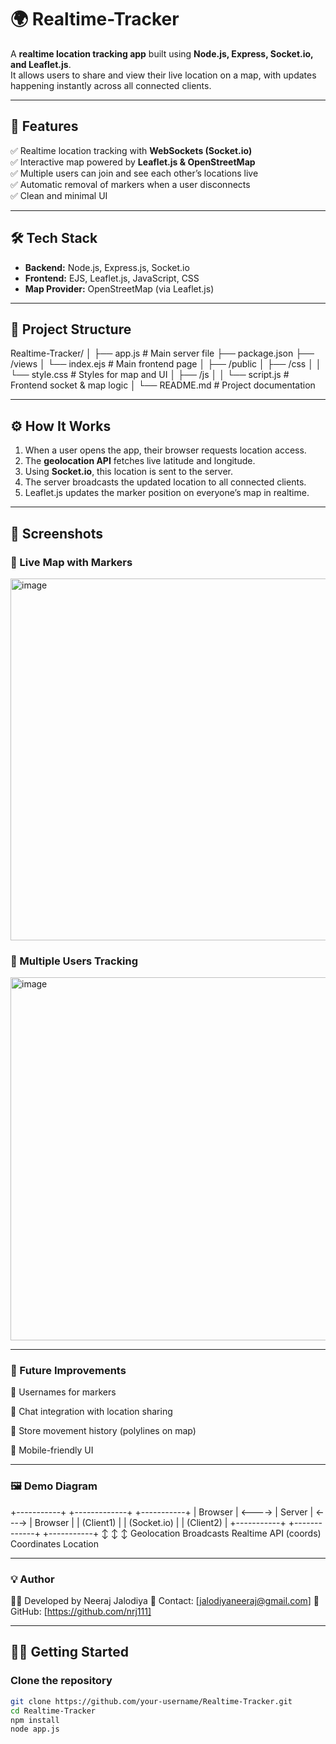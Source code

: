 # 🌍 Realtime-Tracker  

A **realtime location tracking app** built using **Node.js, Express, Socket.io, and Leaflet.js**.  
It allows users to share and view their live location on a map, with updates happening instantly across all connected clients.  

---

## 🚀 Features  

✅ Realtime location tracking with **WebSockets (Socket.io)**  
✅ Interactive map powered by **Leaflet.js & OpenStreetMap**  
✅ Multiple users can join and see each other’s locations live  
✅ Automatic removal of markers when a user disconnects  
✅ Clean and minimal UI  

---

## 🛠️ Tech Stack  

- **Backend:** Node.js, Express.js, Socket.io  
- **Frontend:** EJS, Leaflet.js, JavaScript, CSS  
- **Map Provider:** OpenStreetMap (via Leaflet.js)  

---

## 📂 Project Structure  


Realtime-Tracker/
│
├── app.js # Main server file
├── package.json
├── /views
│ └── index.ejs # Main frontend page
│
├── /public
│ ├── /css
│ │ └── style.css # Styles for map and UI
│ ├── /js
│ │ └── script.js # Frontend socket & map logic
│
└── README.md # Project documentation


---

## ⚙️ How It Works  

1. When a user opens the app, their browser requests location access.  
2. The **geolocation API** fetches live latitude and longitude.  
3. Using **Socket.io**, this location is sent to the server.  
4. The server broadcasts the updated location to all connected clients.  
5. Leaflet.js updates the marker position on everyone’s map in realtime.  

---

## 📸 Screenshots  

### 🔹 Live Map with Markers  
<img width="1137" height="579" alt="image" src="https://github.com/user-attachments/assets/af856e55-fbe1-40b0-8b56-cec868f44bfc" />
  

### 🔹 Multiple Users Tracking  
<img width="1138" height="581" alt="image" src="https://github.com/user-attachments/assets/3ba92c56-2de5-4340-9c7e-7dbe7966416e" />


---


### 🌟 Future Improvements

📌 Usernames for markers

📌 Chat integration with location sharing

📌 Store movement history (polylines on map)

📌 Mobile-friendly UI

---

### 🖼️ Demo Diagram
+-----------+        +-------------+        +-----------+
|  Browser  | <----> |   Server    | <----> |  Browser  |
| (Client1) |        | (Socket.io) |        | (Client2) |
+-----------+        +-------------+        +-----------+
       ↕                     ↕                     ↕
   Geolocation          Broadcasts           Realtime
   API (coords)         Coordinates          Location

---

### 💡 Author

👨‍💻 Developed by Neeraj Jalodiya
📧 Contact: [jalodiyaneeraj@gmail.com]
🔗 GitHub: [https://github.com/nrj111]

---

## 🏃‍♂️ Getting Started  

### Clone the repository  
```bash
git clone https://github.com/your-username/Realtime-Tracker.git
cd Realtime-Tracker
npm install
node app.js
